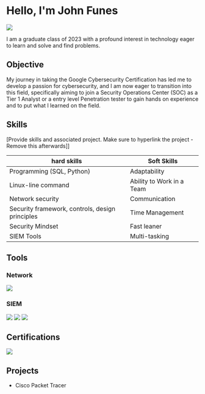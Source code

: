 # Hello, I'm John Funes
<a href="https://www.linkedin.com/in/john-funes-6a68ba279/"><img src="https://img.shields.io/badge/-LinkedIn-0072b1?&style=for-the-badge&logo=linkedin&logoColor=white" /></a>



I am a graduate class of 2023 with a profound interest in technology eager to learn and solve and find problems.

## Objective

My journey in taking the Google Cybersecurity Certification has led me to develop a passion for cybersecurity, and I am now eager to transition into this field, specifically aiming to join a Security Operations Center (SOC) as a Tier 1 Analyst or a entry level Penetration tester to gain hands on experience and to put what I learned on the field.

## Skills
[Provide skills and associated project. Make sure to hyperlink the project - Remove this afterwards]]

| hard skills                                          | Soft Skills       |
|-----------------------------------------------|----------------------------|
| Programming (SQL, Python)       | Adaptability|
| Linux-line command              | Ability to Work in a Team|
| Network security                | Communication|
| Security framework, controls, design principles  | Time Management |
| Security Mindset                | Fast leaner|
| SIEM Tools                      | Multi-tasking|

## Tools


### Network
<div>
    <img src="https://img.shields.io/badge/-Wireshark-1679A7?&style=for-the-badge&logo=Wireshark&logoColor=white" />
    </div> 

### SIEM
<div>
    <img src="https://img.shields.io/badge/-Splunk-000000?&style=for-the-badge&logo=Splunk&logoColor=white" />
    <img src="https://img.shields.io/badge/-Google Chronicle-4285F4?&style=for-the-badge&logo=google&logoColor=white" />
    <img src="https://img.shields.io/badge/-Wazuh-1E427A?&style=for-the-badge&logo=wazuh&logoColor=white" />
</div>

## Certifications

<div>
<a href="https://coursera.org/share/aa5d13219261087caae0c6e13f9c16ed/"> <img src="https://img.shields.io/badge/-Google%20Cybersecurity%20Professional%20Certificate-4285F4?&style=for-the-badge&logo=google&logoColor=white" /></a>
</div>

## Projects
- Cisco Packet Tracer
